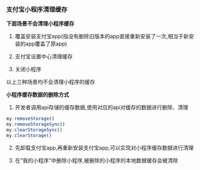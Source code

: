 ### 支付宝小程序清理缓存

**下面场景不会清理小程序缓存**

1. 覆盖安装支付宝app(指没有删除旧版本的app直接重新安装了一次,相当于新安装的app覆盖了原app)

2. 支付宝设置中心清理缓存

3. 关闭小程序

以上三种场景均不会清理小程序的缓存

**小程序缓存数据的删除方式**

1. 开发者调用api存储的缓存数据,使用对应的api对缓存的数据进行删除、清理

```js
my.removeStorage()
my.removeStorageSync()
my.clearStorageSync()
my.clearStorage()
```

2. 先卸载支付宝app,再重新安装支付宝app,可以实现对小程序缓存数据进行清理

3. 在“我的小程序”中删除小程序,被删除的小程序的本地数据缓存会被清除
